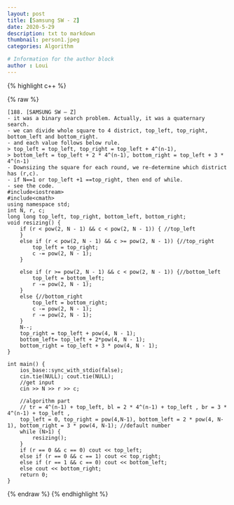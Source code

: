 ```yaml
---
layout: post
title: [Samsung SW - Z]
date: 2020-5-29
description: txt to markdown
thumbnail: person1.jpeg
categories: Algorithm

# Information for the author block
author : Loui
---
```


{% highlight c++ %}

{% raw %}

	﻿[188. [SAMSUNG SW – Z]
	- it was a binary search problem. Actually, it was a quaternary search.
	- we can divide whole square to 4 district, top_left, top_right, bottom_left and bottom_right.
	- and each value follows below rule.
	> top_left = top_left, top_right = top_left + 4^(n-1), 
	> bottom_left = top_left + 2 * 4^(n-1), bottom_right = top_left + 3 * 4^(n-1)
	- Downsizing the square for each round, we re-determine which district has (r,c).
	- if N==1 or top_left +1 ==top_right, then end of while.
	- see the code.
	#include<iostream>
	#include<cmath>
	using namespace std;
	int N, r, c;
	long long top_left, top_right, bottom_left, bottom_right;
	void resizing() {
		if (r < pow(2, N - 1) && c < pow(2, N - 1)) { //top_left
		}  
		else if (r < pow(2, N - 1) && c >= pow(2, N - 1)) {//top_right
			top_left = top_right;
			c -= pow(2, N - 1);
		}  
		
		else if (r >= pow(2, N - 1) && c < pow(2, N - 1)) {//bottom_left
			top_left = bottom_left;
			r -= pow(2, N - 1);
		}  
		else {//bottom_right
			top_left = bottom_right;
			c -= pow(2, N - 1);
			r -= pow(2, N - 1);
		}  
		N--;
		top_right = top_left + pow(4, N - 1);
		bottom_left= top_left + 2*pow(4, N - 1);
		bottom_right = top_left + 3 * pow(4, N - 1);
	}
	
	int main() {
		ios_base::sync_with_stdio(false);
		cin.tie(NULL); cout.tie(NULL);
		//get input
		cin >> N >> r >> c;
	
		//algorithm part
		// tr = 4^(n-1) + top_left, bl = 2 * 4^(n-1) + top_left , br = 3 * 4^(n-1) + top_left , 
		top_left = 0, top_right = pow(4,N-1), bottom_left = 2 * pow(4, N-1), bottom_right = 3 * pow(4, N-1); //default number
		while (N>1) {
			resizing();
		}
		if (r == 0 && c == 0) cout << top_left;
		else if (r == 0 && c == 1) cout << top_right;
		else if (r == 1 && c == 0) cout << bottom_left;
		else cout << bottom_right;
		return 0;
	}
	
{% endraw %}
{% endhighlight %}

